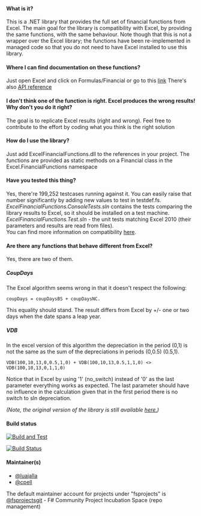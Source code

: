 #### What is it?
This is a .NET library that provides the full set of financial functions from Excel. The main goal for the library is compatibility with Excel, by providing the same functions, with the same behaviour. Note though that this is not a wrapper over the Excel library; the functions have been re-implemented in managed code so that you do not need to have Excel installed to use this library.


#### Where I can find documentation on these functions?
Just open Excel and click on Formulas/Financial or go to this [link](http://office.microsoft.com/client/helppreview.aspx?AssetID=HP100791841033&ns=EXCEL&lcid=1033&CTT=3&Origin=HP100623561033)
There's also [API reference](http://fsprojects.github.io/ExcelFinancialFunctions/reference/index.html)

#### I don't think one of the function is right. Excel produces the wrong results! Why don't you do it right?
The goal is to replicate Excel results (right and wrong).  Feel free to contribute to the effort by coding what you think is the right solution


#### How do I use the library?
Just add ExcelFinancialFunctions.dll to the references in your project. The functions are provided as static methods on a Financial class in the Excel.FinancialFunctions namespace


#### Have you tested this thing?
Yes, there're 199,252 testcases running against it. You can easily raise that number significantly by adding new values to test in testdef.fs.  
_ExcelFinancialFunctions.ConsoleTests.sln_ contains the tests comparing the library results to Excel, so it should be installed on a test machine.  
_ExcelFinancialFunctions.Test.sln_ - the unit tests matching Excel 2010 (their parameters and results are read from files).  
You can find more information on compatibility [here](http://fsprojects.github.io/ExcelFinancialFunctions/compatibility.html).

#### Are there any functions that behave different from Excel?
Yes, there are two of them.

##### CoupDays
The Excel algorithm seems wrong in that it doesn't respect the following:

    coupDays = coupDaysBS + coupDaysNC.

This equality should stand. The result differs from Excel by +/- one or two days when the date spans a leap year.


##### VDB
In the excel version of this algorithm the depreciation in the period (0,1) is not the same as 
the sum of the depreciations in periods (0,0.5) (0.5,1).
    
    VDB(100,10,13,0,0.5,1,0) + VDB(100,10,13,0.5,1,1,0) <> VDB(100,10,13,0,1,1,0)

Notice that in Excel by using '1' (no_switch) instead of '0' as the last parameter everything works as expected.  The last parameter should have no influence in the calculation given that in the first period there is no switch to sln depreciation.


_(Note, the original version of the library is still available [here.](http://code.msdn.microsoft.com/office/Excel-Financial-functions-6afc7d42))_

#### Build status

[![Build and Test](https://github.com/jcoliz/ExcelFinancialFunctions/actions/workflows/dotnet.yml/badge.svg)](https://github.com/jcoliz/ExcelFinancialFunctions/actions/workflows/dotnet.yml)

[![Build Status](https://jcoliz.visualstudio.com/ExcelFinancialFunctions/_apis/build/status/jcoliz.ExcelFinancialFunctions?branchName=master)](https://jcoliz.visualstudio.com/ExcelFinancialFunctions/_build/latest?definitionId=27&branchName=master)

#### Maintainer(s)

- [@luajalla](https://github.com/luajalla)
- [@cpell](https://github.com/cpell)

The default maintainer account for projects under "fsprojects" is [@fsprojectsgit](https://github.com/fsprojectsgit) - F# Community Project Incubation Space (repo management)
